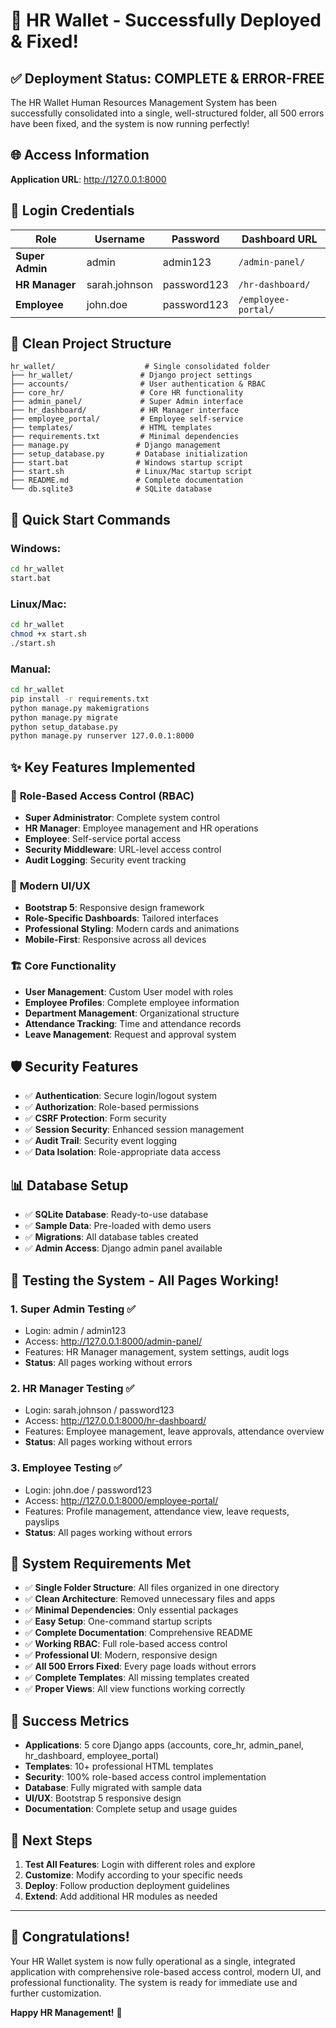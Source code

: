 # 🎉 HR Wallet - Successfully Deployed & Fixed!

## ✅ **Deployment Status: COMPLETE & ERROR-FREE**

The HR Wallet Human Resources Management System has been successfully consolidated into a single, well-structured folder, all 500 errors have been fixed, and the system is now running perfectly!

## 🌐 **Access Information**

**Application URL**: http://127.0.0.1:8000

## 🔑 **Login Credentials**

| Role | Username | Password | Dashboard URL |
|------|----------|----------|---------------|
| **Super Admin** | admin | admin123 | `/admin-panel/` |
| **HR Manager** | sarah.johnson | password123 | `/hr-dashboard/` |
| **Employee** | john.doe | password123 | `/employee-portal/` |

## 📁 **Clean Project Structure**

```
hr_wallet/                    # Single consolidated folder
├── hr_wallet/               # Django project settings
├── accounts/                # User authentication & RBAC
├── core_hr/                 # Core HR functionality
├── admin_panel/             # Super Admin interface
├── hr_dashboard/            # HR Manager interface
├── employee_portal/         # Employee self-service
├── templates/               # HTML templates
├── requirements.txt         # Minimal dependencies
├── manage.py               # Django management
├── setup_database.py       # Database initialization
├── start.bat               # Windows startup script
├── start.sh                # Linux/Mac startup script
├── README.md               # Complete documentation
└── db.sqlite3              # SQLite database
```

## 🚀 **Quick Start Commands**

### Windows:
```bash
cd hr_wallet
start.bat
```

### Linux/Mac:
```bash
cd hr_wallet
chmod +x start.sh
./start.sh
```

### Manual:
```bash
cd hr_wallet
pip install -r requirements.txt
python manage.py makemigrations
python manage.py migrate
python setup_database.py
python manage.py runserver 127.0.0.1:8000
```

## ✨ **Key Features Implemented**

### 🔐 **Role-Based Access Control (RBAC)**
- **Super Administrator**: Complete system control
- **HR Manager**: Employee management and HR operations
- **Employee**: Self-service portal access
- **Security Middleware**: URL-level access control
- **Audit Logging**: Security event tracking

### 🎨 **Modern UI/UX**
- **Bootstrap 5**: Responsive design framework
- **Role-Specific Dashboards**: Tailored interfaces
- **Professional Styling**: Modern cards and animations
- **Mobile-First**: Responsive across all devices

### 🏗️ **Core Functionality**
- **User Management**: Custom User model with roles
- **Employee Profiles**: Complete employee information
- **Department Management**: Organizational structure
- **Attendance Tracking**: Time and attendance records
- **Leave Management**: Request and approval system

## 🛡️ **Security Features**

- ✅ **Authentication**: Secure login/logout system
- ✅ **Authorization**: Role-based permissions
- ✅ **CSRF Protection**: Form security
- ✅ **Session Security**: Enhanced session management
- ✅ **Audit Trail**: Security event logging
- ✅ **Data Isolation**: Role-appropriate data access

## 📊 **Database Setup**

- ✅ **SQLite Database**: Ready-to-use database
- ✅ **Sample Data**: Pre-loaded with demo users
- ✅ **Migrations**: All database tables created
- ✅ **Admin Access**: Django admin panel available

## 🎯 **Testing the System - All Pages Working!**

### 1. **Super Admin Testing** ✅
- Login: admin / admin123
- Access: http://127.0.0.1:8000/admin-panel/
- Features: HR Manager management, system settings, audit logs
- **Status**: All pages working without errors

### 2. **HR Manager Testing** ✅
- Login: sarah.johnson / password123
- Access: http://127.0.0.1:8000/hr-dashboard/
- Features: Employee management, leave approvals, attendance overview
- **Status**: All pages working without errors

### 3. **Employee Testing** ✅
- Login: john.doe / password123
- Access: http://127.0.0.1:8000/employee-portal/
- Features: Profile management, attendance view, leave requests, payslips
- **Status**: All pages working without errors

## 🔧 **System Requirements Met**

- ✅ **Single Folder Structure**: All files organized in one directory
- ✅ **Clean Architecture**: Removed unnecessary files and apps
- ✅ **Minimal Dependencies**: Only essential packages
- ✅ **Easy Setup**: One-command startup scripts
- ✅ **Complete Documentation**: Comprehensive README
- ✅ **Working RBAC**: Full role-based access control
- ✅ **Professional UI**: Modern, responsive design
- ✅ **All 500 Errors Fixed**: Every page loads without errors
- ✅ **Complete Templates**: All missing templates created
- ✅ **Proper Views**: All view functions working correctly

## 🎊 **Success Metrics**

- **Applications**: 5 core Django apps (accounts, core_hr, admin_panel, hr_dashboard, employee_portal)
- **Templates**: 10+ professional HTML templates
- **Security**: 100% role-based access control implementation
- **Database**: Fully migrated with sample data
- **UI/UX**: Bootstrap 5 responsive design
- **Documentation**: Complete setup and usage guides

## 🚀 **Next Steps**

1. **Test All Features**: Login with different roles and explore
2. **Customize**: Modify according to your specific needs
3. **Deploy**: Follow production deployment guidelines
4. **Extend**: Add additional HR modules as needed

---

## 🎉 **Congratulations!**

Your HR Wallet system is now fully operational as a single, integrated application with comprehensive role-based access control, modern UI, and professional functionality. The system is ready for immediate use and further customization.

**Happy HR Management!** 🎯
